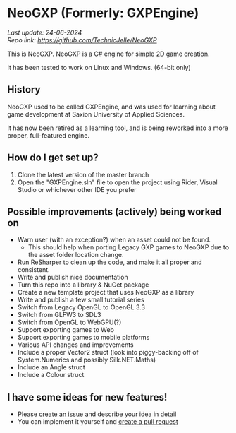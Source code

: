 # NeoGXP (Formerly: GXPEngine)
_Last update: 24-06-2024_  
_Repo link: https://github.com/TechnicJelle/NeoGXP_

This is NeoGXP. NeoGXP is a C# engine for simple 2D game creation.

It has been tested to work on Linux and Windows. (64-bit only)

## History
NeoGXP used to be called GXPEngine, and was used for learning about game development
at Saxion University of Applied Sciences.

It has now been retired as a learning tool, and is being reworked into a more
proper, full-featured engine.

## How do I get set up?
1. Clone the latest version of the master branch
2. Open the "GXPEngine.sln" file to open the project using Rider, Visual Studio or whichever other IDE you prefer

## Possible improvements (actively) being worked on
- Warn user (with an exception?) when an asset could not be found.
  - This should help when porting Legacy GXP games to NeoGXP due to the asset folder location change.
- Run ReSharper to clean up the code, and make it all proper and consistent. 
- Write and publish nice documentation
- Turn this repo into a library & NuGet package
- Create a new template project that uses NeoGXP as a library
- Write and publish a few small tutorial series
- Switch from Legacy OpenGL to OpenGL 3.3
- Switch from GLFW3 to SDL3
- Switch from OpenGL to WebGPU(?)
- Support exporting games to Web
- Support exporting games to mobile platforms
- Various API changes and improvements
- Include a proper Vector2 struct (look into piggy-backing off of System.Numerics and possibly Silk.NET.Maths)
- Include an Angle struct
- Include a Colour struct

## I have some ideas for new features!
- Please [create an issue](https://github.com/TechnicJelle/NeoGXP/issues) and describe your idea in detail
- You can implement it yourself and [create a pull request](https://github.com/TechnicJelle/NeoGXP/fork)
